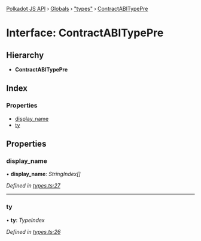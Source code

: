 [Polkadot JS API](../README.md) › [Globals](../globals.md) › ["types"](../modules/_types_.md) › [ContractABITypePre](_types_.contractabitypepre.md)

# Interface: ContractABITypePre

## Hierarchy

* **ContractABITypePre**

## Index

### Properties

* [display_name](_types_.contractabitypepre.md#display_name)
* [ty](_types_.contractabitypepre.md#ty)

## Properties

###  display_name

• **display_name**: *StringIndex[]*

*Defined in [types.ts:27](https://github.com/polkadot-js/api/blob/0a27f63423/packages/api-contract/src/types.ts#L27)*

___

###  ty

• **ty**: *TypeIndex*

*Defined in [types.ts:26](https://github.com/polkadot-js/api/blob/0a27f63423/packages/api-contract/src/types.ts#L26)*
